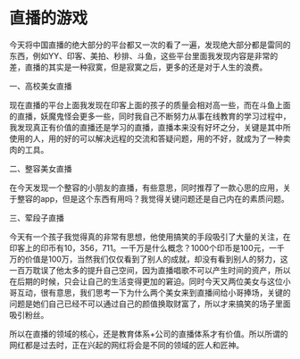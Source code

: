 # 直播的游戏

今天将中国直播的绝大部分的平台都又一次的看了一遍，发现绝大部分都是雷同的东西，例如YY、印客、美拍、秒排、斗鱼，这些平台里面我发现内容是非常的差，直播的其实是一种寂寞，但是寂寞之后，更多的还是对于人生的浪费。

一、高校美女直播

现在直播的平台上面我发现在印客上面的孩子的质量会相对高一些，而在斗鱼上面的直播，妖魔鬼怪会更多一些，同时我自己不断努力从事在线教育的学习过程中，我发现真正有价值的直播还是学习的直播，直播本来没有好坏之分，关键是其中所使用的人，用的好的可以解决远程的交流和答疑问题，用的不好，就成为了一种卖肉的工具。

二、整容美女直播

在今天发现一个整容的小朋友的直播，有些意思，同时推荐了一款心思的应用，关于整容的app，但是这个东西有用吗？我觉得关键问题还是自己内在的素质问题。

三、荤段子直播

今天有一个孩子我觉得真的非常有思想，他使用搞笑的手段吸引了大量的关注，在印客上的印币有10，356，711。一千万是什么概念？1000个印币是100元，一千万的价值是100万，当然我们仅仅看到了别人的成就，却没有看到别人的努力，这一百万耽误了他太多的提升自己空间，因为直播唱歌不可以产生时间的资产，所以在后期的时候，只会让自己的生活变得更加的窘迫。同时今天又两位美女与这位小哥互动，很有意思，我们思考一下为什么两个美女来到直播间给小哥捧场，关键的问题是她们自己已经不可以通过自己的颜值换取财富了，所以才来搞笑的场子里面吸引粉丝。

所以在直播的领域的核心，还是教育体系+公司的直播体系才有价值。所以所谓的网红都是过去时，正在兴起的网红将会是不同的领域的匠人和匠神。
